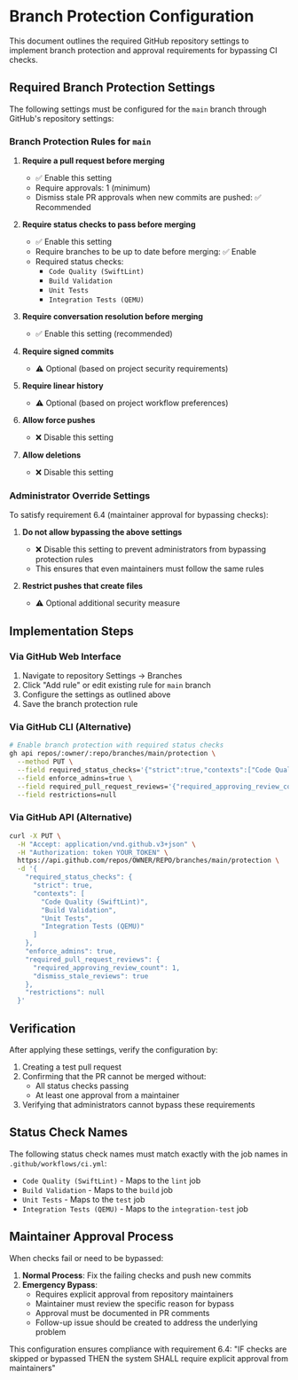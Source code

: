 # Branch Protection Configuration

This document outlines the required GitHub repository settings to implement branch protection and approval requirements for bypassing CI checks.

## Required Branch Protection Settings

The following settings must be configured for the `main` branch through GitHub's repository settings:

### Branch Protection Rules for `main`

1. **Require a pull request before merging**
   - ✅ Enable this setting
   - Require approvals: 1 (minimum)
   - Dismiss stale PR approvals when new commits are pushed: ✅ Recommended

2. **Require status checks to pass before merging**
   - ✅ Enable this setting
   - Require branches to be up to date before merging: ✅ Enable
   - Required status checks:
     - `Code Quality (SwiftLint)`
     - `Build Validation`
     - `Unit Tests`
     - `Integration Tests (QEMU)`

3. **Require conversation resolution before merging**
   - ✅ Enable this setting (recommended)

4. **Require signed commits**
   - ⚠️ Optional (based on project security requirements)

5. **Require linear history**
   - ⚠️ Optional (based on project workflow preferences)

6. **Allow force pushes**
   - ❌ Disable this setting

7. **Allow deletions**
   - ❌ Disable this setting

### Administrator Override Settings

To satisfy requirement 6.4 (maintainer approval for bypassing checks):

1. **Do not allow bypassing the above settings**
   - ❌ Disable this setting to prevent administrators from bypassing protection rules
   - This ensures that even maintainers must follow the same rules

2. **Restrict pushes that create files**
   - ⚠️ Optional additional security measure

## Implementation Steps

### Via GitHub Web Interface

1. Navigate to repository Settings → Branches
2. Click "Add rule" or edit existing rule for `main` branch
3. Configure the settings as outlined above
4. Save the branch protection rule

### Via GitHub CLI (Alternative)

```bash
# Enable branch protection with required status checks
gh api repos/:owner/:repo/branches/main/protection \
  --method PUT \
  --field required_status_checks='{"strict":true,"contexts":["Code Quality (SwiftLint)","Build Validation","Unit Tests","Integration Tests (QEMU)"]}' \
  --field enforce_admins=true \
  --field required_pull_request_reviews='{"required_approving_review_count":1,"dismiss_stale_reviews":true}' \
  --field restrictions=null
```

### Via GitHub API (Alternative)

```bash
curl -X PUT \
  -H "Accept: application/vnd.github.v3+json" \
  -H "Authorization: token YOUR_TOKEN" \
  https://api.github.com/repos/OWNER/REPO/branches/main/protection \
  -d '{
    "required_status_checks": {
      "strict": true,
      "contexts": [
        "Code Quality (SwiftLint)",
        "Build Validation", 
        "Unit Tests",
        "Integration Tests (QEMU)"
      ]
    },
    "enforce_admins": true,
    "required_pull_request_reviews": {
      "required_approving_review_count": 1,
      "dismiss_stale_reviews": true
    },
    "restrictions": null
  }'
```

## Verification

After applying these settings, verify the configuration by:

1. Creating a test pull request
2. Confirming that the PR cannot be merged without:
   - All status checks passing
   - At least one approval from a maintainer
3. Verifying that administrators cannot bypass these requirements

## Status Check Names

The following status check names must match exactly with the job names in `.github/workflows/ci.yml`:

- `Code Quality (SwiftLint)` - Maps to the `lint` job
- `Build Validation` - Maps to the `build` job  
- `Unit Tests` - Maps to the `test` job
- `Integration Tests (QEMU)` - Maps to the `integration-test` job

## Maintainer Approval Process

When checks fail or need to be bypassed:

1. **Normal Process**: Fix the failing checks and push new commits
2. **Emergency Bypass**: 
   - Requires explicit approval from repository maintainers
   - Maintainer must review the specific reason for bypass
   - Approval must be documented in PR comments
   - Follow-up issue should be created to address the underlying problem

This configuration ensures compliance with requirement 6.4: "IF checks are skipped or bypassed THEN the system SHALL require explicit approval from maintainers"
</text>
</invoke>